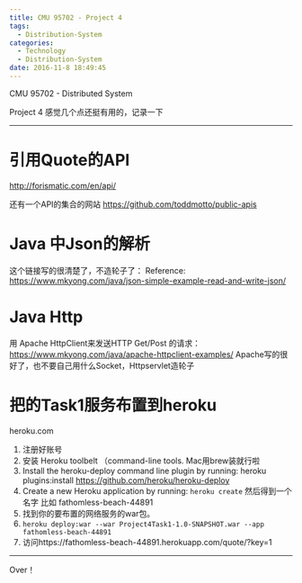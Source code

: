 ```yaml
---
title: CMU 95702 - Project 4
tags:
  - Distribution-System
categories:
  - Technology
  - Distribution-System
date: 2016-11-8 18:49:45
---
```

CMU 95702 - Distributed System

Project 4
感觉几个点还挺有用的，记录一下

<!-- more -->

***
# 引用Quote的API
http://forismatic.com/en/api/

还有一个API的集合的网站
https://github.com/toddmotto/public-apis

# Java 中Json的解析
这个链接写的很清楚了，不造轮子了：
Reference:
https://www.mkyong.com/java/json-simple-example-read-and-write-json/

# Java Http
用 Apache HttpClient来发送HTTP Get/Post 的请求：
https://www.mkyong.com/java/apache-httpclient-examples/
Apache写的很好了，也不要自己用什么Socket，Httpservlet造轮子

# 把的Task1服务布置到heroku 
heroku.com

1. 注册好账号
2. 安装 Heroku toolbelt （command-line tools. Mac用brew装就行啦
3. Install the heroku-deploy command line plugin by running:
heroku plugins:install https://github.com/heroku/heroku-deploy
4. Create a new Heroku application by running:
  `heroku create` 然后得到一个名字 比如 fathomless-beach-44891
5. 找到你的要布置的网络服务的war包。
6. `heroku deploy:war --war Project4Task1-1.0-SNAPSHOT.war --app fathomless-beach-44891`
7. 访问https://fathomless-beach-44891.herokuapp.com/quote/?key=1



***

Over！